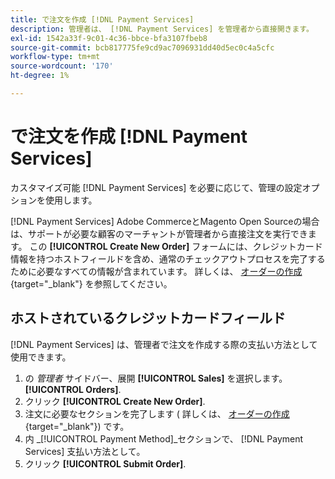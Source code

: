 ```yaml
---
title: で注文を作成 [!DNL Payment Services]
description: 管理者は、 [!DNL Payment Services] を管理者から直接開きます。
exl-id: 1542a33f-9c01-4c36-bbce-bfa3107fbeb8
source-git-commit: bcb817775fe9cd9ac7096931dd40d5ec0c4a5cfc
workflow-type: tm+mt
source-wordcount: '170'
ht-degree: 1%

---
```


# で注文を作成 [!DNL Payment Services]

カスタマイズ可能 [!DNL Payment Services] を必要に応じて、管理の設定オプションを使用します。

[!DNL Payment Services] Adobe CommerceとMagento Open Sourceの場合は、サポートが必要な顧客のマーチャントが管理者から直接注文を実行できます。 この **[!UICONTROL Create New Order]** フォームには、クレジットカード情報を持つホストフィールドを含め、通常のチェックアウトプロセスを完了するために必要なすべての情報が含まれています。 詳しくは、 [オーダーの作成](https://docs.magento.com/user-guide/customers/customer-account-create-order.html){target=&quot;_blank&quot;} を参照してください。

## ホストされているクレジットカードフィールド

[!DNL Payment Services] は、管理者で注文を作成する際の支払い方法として使用できます。

1. の _管理者_ サイドバー、展開 **[!UICONTROL Sales]** を選択します。 **[!UICONTROL Orders]**.
1. クリック **[!UICONTROL Create New Order]**.
1. 注文に必要なセクションを完了します ( 詳しくは、 [オーダーの作成](https://docs.magento.com/user-guide/customers/customer-account-create-order.html){target=&quot;_blank&quot;}) です。
1. 内 _[!UICONTROL Payment Method]_セクションで、 [!DNL Payment Services] 支払い方法として。
1. クリック **[!UICONTROL Submit Order]**.
